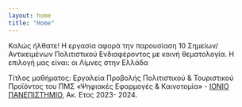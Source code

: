 ```yaml
---
layout: home
title: "Home"
---
```


Καλώς ήλθατε!
Η εργασία αφορά την παρουσίαση 10 Σημείων/Αντικειμένων Πολιτιστικού Ενδιαφέροντος με κοινή θεματολογία. 
Η επιλογή μας είναι: οι Λίμνες στην Ελλάδα

Τίτλος μαθήματος: Εργαλεία Προβολής Πολιτιστικού & Τουριστικού Προϊόντος του ΠΜΣ «Ψηφιακές Εφαρμογές & Καινοτομία» - 
[ΙΟΝΙΟ ΠΑΝΕΠΙΣΤΗΜΙΟ](https://ionio.gr), 
Ακ. Ετος 2023- 2024.
